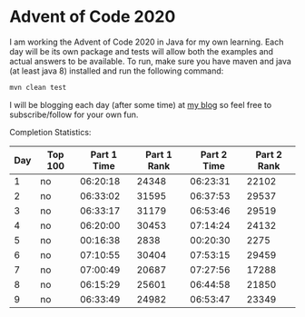 # Advent of Code 2020

I am working the Advent of Code 2020 in Java for my own learning.
Each day will be its own package and tests will allow both the examples and actual answers to be available.
To run, make sure you have maven and java (at least java 8) installed and run the following command:
```sh
mvn clean test
```

I will be blogging each day (after some time) at [my blog](https://ddellspe.net) so feel free to subscribe/follow for your own fun.

Completion Statistics:

|Day|Top 100|Part 1 Time|Part 1 Rank|Part 2 Time|Part 2 Rank|
|-|-|-|-|-|-|
|1|no|06:20:18|24348|06:23:31|22102|
|2|no|06:33:02|31595|06:37:53|29537|
|3|no|06:33:17|31179|06:53:46|29519|
|4|no|06:20:00|30453|07:14:24|24132|
|5|no|00:16:38|2838 |00:20:30|2275 |
|6|no|07:10:55|30404|07:53:15|29459|
|7|no|07:00:49|20687|07:27:56|17288|
|8|no|06:15:29|25601|06:44:58|21850|
|9|no|06:33:49|24982|06:53:47|23349|

